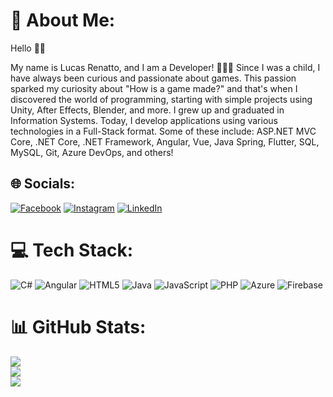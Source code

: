 # 💫 About Me:
Hello 👋🏻

My name is Lucas Renatto, and I am a Developer! 🧑🏻‍💻 Since I was a child, I have always been curious and passionate about games. This passion sparked my curiosity about "How is a game made?" and that's when I discovered the world of programming, starting with simple projects using Unity, After Effects, Blender, and more. I grew up and graduated in Information Systems. Today, I develop applications using various technologies in a Full-Stack format. Some of these include: ASP.NET MVC Core, .NET Core, .NET Framework, Angular, Vue, Java Spring, Flutter, SQL, MySQL, Git, Azure DevOps, and others!




## 🌐 Socials:
[![Facebook](https://img.shields.io/badge/Facebook-%231877F2.svg?logo=Facebook&logoColor=white)](https://facebook.com/lucasrenatto07) [![Instagram](https://img.shields.io/badge/Instagram-%23E4405F.svg?logo=Instagram&logoColor=white)](https://instagram.com/renattolucas) [![LinkedIn](https://img.shields.io/badge/LinkedIn-%230077B5.svg?logo=linkedin&logoColor=white)](https://linkedin.com/in/renattolucas) 

# 💻 Tech Stack:
![C#](https://img.shields.io/badge/c%23-%23239120.svg?style=for-the-badge&logo=c-sharp&logoColor=white) ![Angular](https://img.shields.io/badge/angular-%23DD0031.svg?style=for-the-badge&logo=angular&logoColor=white) ![HTML5](https://img.shields.io/badge/html5-%23E34F26.svg?style=for-the-badge&logo=html5&logoColor=white) ![Java](https://img.shields.io/badge/java-%23ED8B00.svg?style=for-the-badge&logo=java&logoColor=white) ![JavaScript](https://img.shields.io/badge/javascript-%23323330.svg?style=for-the-badge&logo=javascript&logoColor=%23F7DF1E) ![PHP](https://img.shields.io/badge/php-%23777BB4.svg?style=for-the-badge&logo=php&logoColor=white) ![Azure](https://img.shields.io/badge/azure-%230072C6.svg?style=for-the-badge&logo=azure-devops&logoColor=white) ![Firebase](https://img.shields.io/badge/firebase-%23039BE5.svg?style=for-the-badge&logo=firebase)
# 📊 GitHub Stats:
![](https://github-readme-stats.vercel.app/api?username=lucasrenatto&theme=dark&hide_border=false&include_all_commits=true&count_private=true)<br/>
![](https://github-readme-streak-stats.herokuapp.com/?user=lucasrenatto&theme=dark&hide_border=false)<br/>
![](https://github-readme-stats.vercel.app/api/top-langs/?username=lucasrenatto&theme=dark&hide_border=false&include_all_commits=true&count_private=true&layout=compact)

